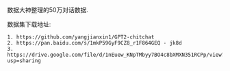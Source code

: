 数据大神整理的50万对话数据.

数据集下载地址:

    1. https://github.com/yangjianxin1/GPT2-chitchat
    2. https://pan.baidu.com/s/1mkP59GyF9CZ8_r1F864GEQ - jk8d
    3. https://drive.google.com/file/d/1nEuew_KNpTMbyy7BO4c8bXMXN351RCPp/view?usp=sharing
